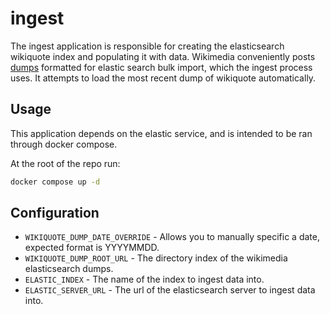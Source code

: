 # ingest

The ingest application is responsible for creating the elasticsearch wikiquote index and populating it with data. Wikimedia conveniently posts [dumps](https://dumps.wikimedia.org/other/cirrussearch/) formatted for elastic search bulk import, which the ingest process uses. It attempts to load the most recent dump of wikiquote automatically.

## Usage

This application depends on the elastic service, and is intended to be ran through docker compose.

At the root of the repo run:

```sh
docker compose up -d
```

## Configuration

- `WIKIQUOTE_DUMP_DATE_OVERRIDE` - Allows you to manually specific a date, expected format is YYYYMMDD.
- `WIKIQUOTE_DUMP_ROOT_URL` - The directory index of the wikimedia elasticsearch dumps.
- `ELASTIC_INDEX` - The name of the index to ingest data into.
- `ELASTIC_SERVER_URL` - The url of the elasticsearch server to ingest data into.
